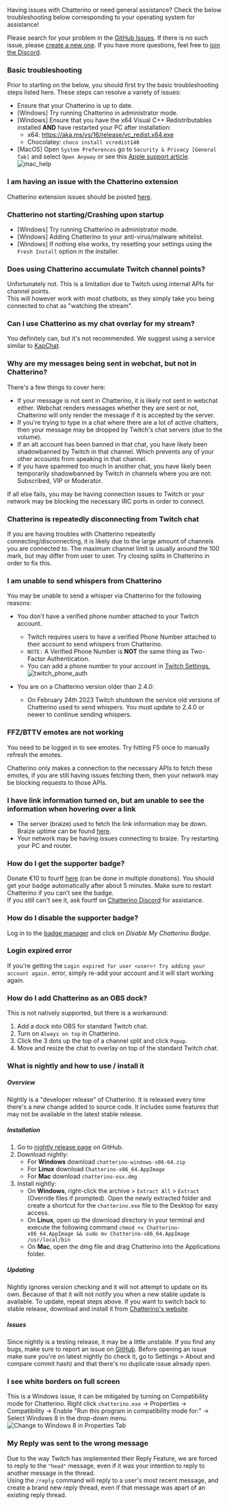 Having issues with Chatterino or need general assistance? Check the below troubleshooting below corresponding to your operating system for assistance!

Please search for your problem in the [GitHub Issues][githubissues]. If there
is no such issue, please [create a new one][newissue]. If you have more
questions, feel free to [join the Discord](https://discord.gg/qq7DDxjste).

[githubissues]: https://github.com/Chatterino/chatterino2/issues?q=is%3Aissue+sort%3Aupdated-desc
[newissue]: https://github.com/Chatterino/chatterino2/issues/new/choose

### Basic troubleshooting

Prior to starting on the below, you should first try the basic troubleshooting steps listed here. These steps can resolve a variety of issues:

-   Ensure that your Chatterino is up to date.
-   [Windows] Try running Chatterino in administrator mode.
-   [Windows] Ensure that you have the x64 Visual C++ Redistributables installed **AND** have restarted your PC after installation:
    -   x64: <https://aka.ms/vs/16/release/vc_redist.x64.exe>
    -   Chocolatey: `choco install vcredist140`
-   [MacOS] Open `System Preferences` go to `Security & Privacy [General Tab]` and select `Open Anyway` or see this [Apple support article](https://support.apple.com/guide/mac-help/open-a-mac-app-from-an-unidentified-developer-mh40616/mac).
    ![mac_help](images/help/macOS_open_anyway.png)

### I am having an issue with the Chatterino extension

Chatterino extension issues should be posted [here](https://github.com/Chatterino/chatterino-browser-ext/issues/new).

### Chatterino not starting/Crashing upon startup

-   [Windows] Try running Chatterino in administrator mode.
-   [Windows] Adding Chatterino to your anti-virus/malware whitelist.
-   [Windows] If nothing else works, try resetting your settings using the `Fresh Install` option in the installer.

### Does using Chatterino accumulate Twitch channel points?

Unfortunately not. This is a limitation due to Twitch using internal APIs for channel points.<br>
This will however work with most chatbots, as they simply take you being connected to chat as "watching the stream".

### Can I use Chatterino as my chat overlay for my stream?

You definitely can, but it's not recommended. We suggest using a service similar to [KapChat](https://nightdev.com/kapchat).

### Why are my messages being sent in webchat, but not in Chatterino?

There's a few things to cover here:

-   If your message is not sent in Chatterino, it is likely not sent in webchat either. Webchat renders messages whether they are sent or not, Chatterino will only render the message if it is accepted by the server.
-   If you're trying to type in a chat where there are a lot of active chatters, then your message may be dropped by Twitch's chat servers (due to the volume).
-   If an alt account has been banned in that chat, you have likely been shadowbanned by Twitch in that channel. Which prevents any of your other accounts from speaking in that channel.
-   If you have spammed too much in another chat, you have likely been temporarily shadowbanned by Twitch in channels where you are not: Subscribed, VIP or Moderator.

If all else fails, you may be having connection issues to Twitch or your network may be blocking the necessary IRC ports in order to connect.

<!--### Chatterino is failing to connect to chat-->

### Chatterino is repeatedly disconnecting from Twitch chat

If you are having troubles with Chatterino repeatedly connecting/disconnecting, it is likely due to the large amount of channels you are connected to. The maximum channel limit is usually around the 100 mark, but may differ from user to user.
Try closing splits in Chatterino in order to fix this.

### I am unable to send whispers from Chatterino

You may be unable to send a whisper via Chatterino for the following reasons:

- You don't have a verified phone number attached to your Twitch account.
    - Twitch requires users to have a verified Phone Number attached to their account to send whispers from Chatterino.
    - `NOTE:` A Verified Phone Number is **NOT** the same thing as Two-Factor Authentication.
    -   You can add a phone number to your account in [Twitch Settings.](https://www.twitch.tv/settings/security)
    ![twitch_phone_auth](images/help/twitch_phone_auth.png)

- You are on a Chatterino version older than 2.4.0:
    - On February 24th 2023 Twitch shutdown the service old versions of Chatterino used to send whispers. You must update to 2.4.0 or newer to continue sending whispers.

### FFZ/BTTV emotes are not working

You need to be logged in to see emotes.
Try hitting F5 once to manually refresh the emotes.

Chatterino only makes a connection to the necessary APIs to fetch these emotes, if you are still having issues fetching them, then your network may be blocking requests to those APIs.

### I have link information turned on, but am unable to see the information when hovering over a link

-   The server (braize) used to fetch the link information may be down. Braize uptime can be found [here](https://braize.pajlada.com/chatterino/health/uptime).
-   Your network may be having issues connecting to braize. Try restarting your PC and router.

### How do I get the supporter badge?

Donate €10 to fourtf [here](https://streamelements.com/fourtf/tip) (can be done in multiple donations). You should get your badge automatically after about 5 minutes. Make sure to restart Chatterino if you can't see the badge.  
If you still can't see it, ask fourtf on [Chatterino Discord](https://discord.gg/qq7DDxjste) for assistance.

### How do I disable the supporter badge?

Log in to the [badge manager](https://manage.chatterino.com/) and click on _Disable My Chatterino Badge_.

### Login expired error

If you're getting the `Login expired for user <user>! Try adding your account again.` error, simply re-add your account and it will start working again.

### How do I add Chatterino as an OBS dock?

This is not natively supported, but there is a workaround:

1. Add a dock into OBS for standard Twitch chat.
2. Turn on `Always on top` in Chatterino.
3. Click the 3 dots up the top of a channel split and click `Popup`.
4. Move and resize the chat to overlay on top of the standard Twitch chat.

### What is nightly and how to use / install it

##### Overview

Nightly is a "developer release" of Chatterino. It is released every time there's a new change added to source code. It includes some features that may not be available in the latest stable release.

##### Installation

1. Go to [nightly release page](https://github.com/Chatterino/chatterino2/releases/tag/nightly-build) on GitHub.
1. Download nightly:
    - For **Windows** download `chatterino-windows-x86-64.zip`
    - For **Linux** download `Chatterino-x86_64.AppImage`
    - For **Mac** download `chatterino-osx.dmg`
1. Install nightly:
    - On **Windows**, right-click the archive > `Extract All` > `Extract` (Override files if prompted). Open the newly extracted folder and create a shortcut for the `chatterino.exe` file to the Desktop for easy access.
    - On **Linux**, open up the download directory in your terminal and execute the following command `chmod +x Chatterino-x86_64.AppImage && sudo mv Chatterino-x86_64.AppImage /usr/local/bin`
    - On **Mac**, open the dmg file and drag Chatterino into the Applications folder.

##### Updating

Nightly ignores version checking and it will not attempt to update on its own. Because of that it will not notify you when a new stable update is available. To update, repeat steps above. If you want to switch back to stable release, download and install it from [Chatterino's website](https://chatterino.com/#downloads).

##### Issues

Since nightly is a testing release, it may be a little unstable. If you find any bugs, make sure to report an issue on [GitHub](https://github.com/Chatterino/chatterino2/issues/new/choose). Before opening an issue make sure you're on latest nightly (to check it, go to Settings > About and compare commit hash) and that there's no duplicate issue already open.

### I see white borders on full screen

This is a Windows issue, it can be mitigated by turning on Compatibility mode for Chatterino. Right click `chatterino.exe` -> Properties -> Compatibility -> Enable "Run this program in compatibility mode for:" -> Select Windows 8 in the drop-down menu.
![Change to Windows 8 in Properties Tab](images/help/borders.png)

### My Reply was sent to the wrong message

Due to the way Twitch has implemented their Reply Feature, we are forced to reply to the `"head"` message, even if it was your intention to reply to another message in the thread.  
Using the `/reply` command will reply to a user's most recent message, and create a brand new reply thread, even if that message was apart of an existing reply thread.

[974a8f11]: https://github.com/Chatterino/chatterino2/commit/974a8f11b7e0ce27421fbc3018dc5fa7bd37c576
[nightly]: ../Help/#what-is-nightly-and-how-to-use-install-it
